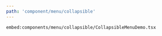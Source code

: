 ```yaml
---
path: 'component/menu/collapsible'
---
```


`embed:components/menu/collapsible/CollapsibleMenuDemo.tsx`
